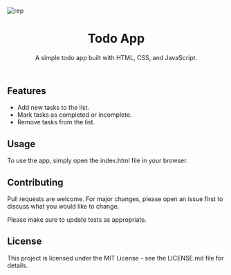 
![rep](https://user-images.githubusercontent.com/123208180/231905727-ba0eebc5-7279-4f8e-a0f5-7ae6d66a156e.gif)

<!DOCTYPE html>
<html>
  <head>
    <meta charset="UTF-8">
    <title>Todo App README</title>
    <!-- Font Awesome CDN -->
    <link rel="stylesheet" href="https://cdnjs.cloudflare.com/ajax/libs/font-awesome/5.15.3/css/all.min.css" integrity="sha512-tCJrvqwE/7oZbrwvH1s7QozJh9zWmmbQnEptPNNJq3MJ6U8WpUZwvJ31iv6U1Bdp16JWp/D0zvlnCblRMC+eIQ==" crossorigin="anonymous" referrerpolicy="no-referrer" />
  </head>
  <body>
    <header>
      <h1><i class="fas fa-tasks"></i> Todo App</h1>
      <p>A simple todo app built with HTML, CSS, and JavaScript.</p>
    </header>
    <main>
      <h2><i class="fas fa-list"></i> Features</h2>
      <ul>
        <li><i class="fas fa-plus"></i> Add new tasks to the list.</li>
        <li><i class="fas fa-check"></i> Mark tasks as completed or incomplete.</li>
        <li><i class="fas fa-trash"></i> Remove tasks from the list.</li>
      </ul>
      <h2><i class="fas fa-laptop-code"></i> Usage</h2>
      <p>To use the app, simply open the index.html file in your browser.</p>
      <h2><i class="fas fa-code-branch"></i> Contributing</h2>
      <p>Pull requests are welcome. For major changes, please open an issue first to discuss what you would like to change.</p>
      <p>Please make sure to update tests as appropriate.</p>
      <h2><i class="fas fa-balance-scale"></i> License</h2>
      <p>This project is licensed under the MIT License - see the LICENSE.md file for details.</p>
    </main>
  </body>
</html>
